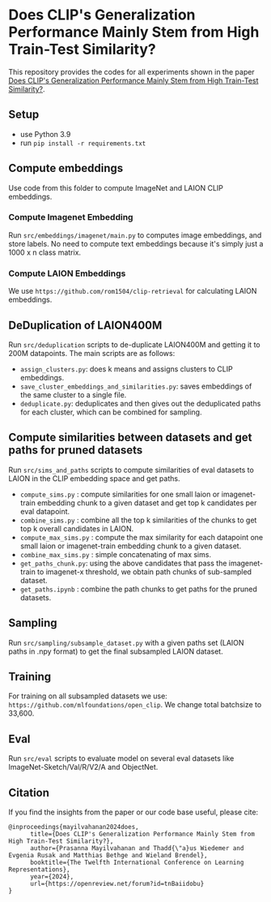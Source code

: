 # Does CLIP's Generalization Performance Mainly Stem from High Train-Test Similarity?
This repository provides the codes for all experiments shown in the paper [Does CLIP's Generalization Performance Mainly Stem from High Train-Test Similarity?](https://arxiv.org/abs/2310.09562).

## Setup
- use Python 3.9
- run `pip install -r requirements.txt`

## Compute embeddings
Use code from this folder to compute ImageNet and LAION CLIP embeddings. 
### Compute Imagenet Embedding
Run `src/embeddings/imagenet/main.py` to computes image embeddings, and store labels. No need to compute text embeddings because it's simply just a 1000 x n class matrix.

### Compute LAION Embeddings
We use `https://github.com/rom1504/clip-retrieval` for calculating LAION embeddings.

## DeDuplication of LAION400M 
Run `src/deduplication` scripts to de-duplicate LAION400M and getting it to 200M datapoints.
The main scripts are as follows:
- `assign_clusters.py`: does k means and assigns clusters to CLIP embeddings.
- `save_cluster_embeddings_and_similarities.py`: saves embeddings of the same cluster to a single file.
- `deduplicate.py`: deduplicates and then gives out the deduplicated paths for each cluster, which can be combined for sampling.

## Compute similarities between datasets and get paths for pruned datasets
Run `src/sims_and_paths` scripts to compute similarities of eval datasets to LAION in the CLIP embedding space and get paths.
- `compute_sims.py` : compute similarities for one small laion or imagenet-train embedding chunk to a given dataset and get top k candidates per eval datapoint.
- `combine_sims.py` : combine all the top k similarities of the chunks to get top k overall candidates in LAION.
- `compute_max_sims.py` : compute the max similarity for each datapoint one small laion or imagenet-train embedding chunk to a given dataset.
- `combine_max_sims.py` : simple concatenating of max sims.
- `get_paths_chunk.py`: using the above candidates that pass the imagenet-train to imagenet-x threshold, we obtain path chunks of sub-sampled dataset.
- `get_paths.ipynb` : combine the path chunks to get paths for the pruned datasets. 

## Sampling 
Run `src/sampling/subsample_dataset.py` with a given paths set (LAION paths in .npy format) to get the final subsampled LAION dataset.

## Training
For training on all subsampled datasets we use: `https://github.com/mlfoundations/open_clip`. We change total batchsize to 33,600.

## Eval 
Run `src/eval` scripts to evaluate model on several eval datasets like ImageNet-Sketch/Val/R/V2/A and ObjectNet.

## Citation
If you find the insights from the paper or our code base useful, please cite:
```
@inproceedings{mayilvahanan2024does,
      title={Does CLIP's Generalization Performance Mainly Stem from High Train-Test Similarity?},
      author={Prasanna Mayilvahanan and Thadd{\"a}us Wiedemer and Evgenia Rusak and Matthias Bethge and Wieland Brendel},
      booktitle={The Twelfth International Conference on Learning Representations},
      year={2024},
      url={https://openreview.net/forum?id=tnBaiidobu}
}
```
